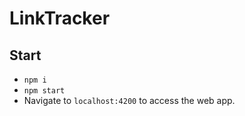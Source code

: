 # LinkTracker

## Start

- `npm i`
- `npm start`
- Navigate to `localhost:4200` to access the web app.
